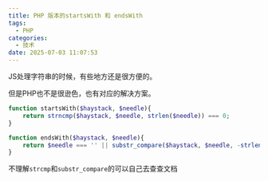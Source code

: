 ```yaml
---
title: PHP 版本的startsWith 和 endsWith
tags:
  - PHP
categories:
  - 技术
date: 2025-07-03 11:07:53
---
```


JS处理字符串的时候，有些地方还是很方便的。

但是PHP也不是很逊色，也有对应的解决方案。

```php
function startsWith($haystack, $needle){
    return strncmp($haystack, $needle, strlen($needle)) === 0;
}

function endsWith($haystack, $needle){
    return $needle === '' || substr_compare($haystack, $needle, -strlen($needle)) === 0;
}
```

不理解`strcmp`和`substr_compare`的可以自己去查查文档


